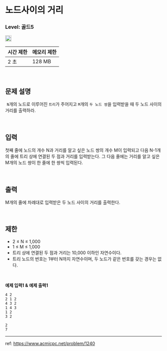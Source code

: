 # 노드사이의 거리

### Level: 골드5

<img src="https://d2gd6pc034wcta.cloudfront.net/tier/11.svg" style="width: 20px" />

<br>

| 시간 제한 | 메모리 제한 |
| -------- | ---------- |
| 2 초 | 128 MB |

<br>

## 문제 설명

 
`N`개의 노드로 이루어진 `트리`가 주어지고 `M`개의 `두 노드 쌍`을 입력받을 때 두 노드 사이의 거리를 출력하라.

<br>

## 입력

첫째 줄에 노드의 개수 N과 거리를 알고 싶은 노드 쌍의 개수 M이 입력되고 다음 N-1개의 줄에 트리 상에 연결된 두 점과 거리를 입력받는다. 그 다음 줄에는 거리를 알고 싶은 M개의 노드 쌍이 한 줄에 한 쌍씩 입력된다.

<br>

## 출력

M개의 줄에 차례대로 입력받은 두 노드 사이의 거리를 출력한다.

<br>

## 제한

- 2 ≤ N ≤ 1,000
- 1 ≤ M ≤ 1,000
- 트리 상에 연결된 두 점과 거리는 10,000 이하인 자연수이다.
- 트리 노드의 번호는 1부터 N까지 자연수이며, 두 노드가 같은 번호를 갖는 경우는 없다.

<br>

**예제 입력1 & 예제 출력1**

```
4 2
2 1 2
4 3 2
1 4 3
1 2
3 2

```

```
2
7

```

---

ref: https://www.acmicpc.net/problem/1240